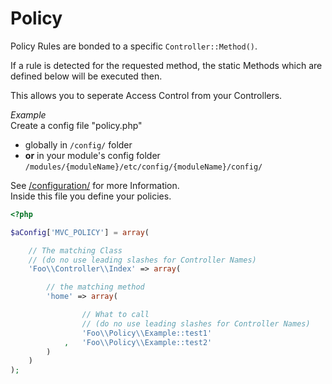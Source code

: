 
# Policy 

Policy Rules are bonded to a specific `Controller::Method()`.

If a rule is detected for the requested method, the static Methods which are defined below will be executed then.

This allows you to seperate Access Control from your Controllers.


_Example_  
Create a config file "policy.php"  
- globally in `/config/` folder
- **or** in your module's config folder `/modules/{moduleName}/etc/config/{moduleName}/config/`

See  [/configuration/](/configuration/) for more Information.  
Inside this file you define your policies.

~~~php
<?php

$aConfig['MVC_POLICY'] = array(

    // The matching Class
    // (do no use leading slashes for Controller Names)
    'Foo\\Controller\\Index' => array(

        // the matching method
        'home' => array(

                // What to call
                // (do no use leading slashes for Controller Names)
                'Foo\\Policy\\Example::test1'
            ,	'Foo\\Policy\\Example::test2'
        )
    )
);
~~~